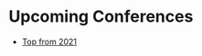 # Upcoming Conferences
* [Top from 2021](https://bytescout.com/blog/best-developer-conferences.html)